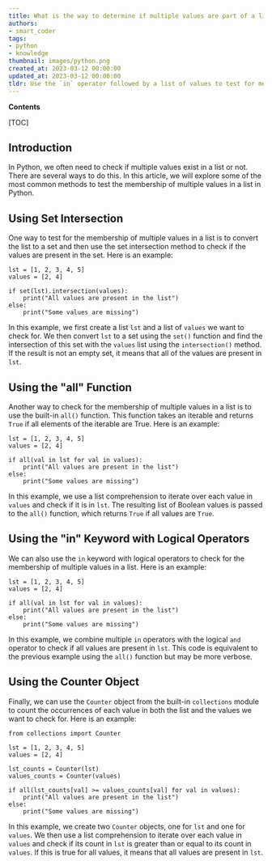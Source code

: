 ```yaml
---
title: What is the way to determine if multiple values are part of a list?
authors:
- smart_coder
tags:
- python
- knowledge
thumbnail: images/python.png
created_at: 2023-03-12 00:00:00
updated_at: 2023-03-12 00:00:00
tldr: Use the `in` operator followed by a list of values to test for membership in a given list.
---
```


**Contents**

[TOC]

## Introduction
In Python, we often need to check if multiple values exist in a list or not. There are several ways to do this. In this article, we will explore some of the most common methods to test the membership of multiple values in a list in Python.

## Using Set Intersection
One way to test for the membership of multiple values in a list is to convert the list to a set and then use the set intersection method to check if the values are present in the set. Here is an example:

```
lst = [1, 2, 3, 4, 5]
values = [2, 4]

if set(lst).intersection(values):
    print("All values are present in the list")
else:
    print("Some values are missing")
```

In this example, we first create a list `lst` and a list of `values` we want to check for. We then convert `lst` to a set using the `set()` function and find the intersection of this set with the `values` list using the `intersection()` method. If the result is not an empty set, it means that all of the values are present in `lst`.

## Using the "all" Function
Another way to check for the membership of multiple values in a list is to use the built-in `all()` function. This function takes an iterable and returns `True` if all elements of the iterable are True. Here is an example:

```
lst = [1, 2, 3, 4, 5]
values = [2, 4]

if all(val in lst for val in values):
    print("All values are present in the list")
else:
    print("Some values are missing")
```

In this example, we use a list comprehension to iterate over each value in `values` and check if it is in `lst`. The resulting list of Boolean values is passed to the `all()` function, which returns `True` if all values are `True`.

## Using the "in" Keyword with Logical Operators
We can also use the `in` keyword with logical operators to check for the membership of multiple values in a list. Here is an example:

```
lst = [1, 2, 3, 4, 5]
values = [2, 4]

if all(val in lst for val in values):
    print("All values are present in the list")
else:
    print("Some values are missing")
```

In this example, we combine multiple `in` operators with the logical `and` operator to check if all values are present in `lst`. This code is equivalent to the previous example using the `all()` function but may be more verbose.

## Using the Counter Object
Finally, we can use the `Counter` object from the built-in `collections` module to count the occurrences of each value in both the list and the values we want to check for. Here is an example:

```
from collections import Counter

lst = [1, 2, 3, 4, 5]
values = [2, 4]

lst_counts = Counter(lst)
values_counts = Counter(values)

if all(lst_counts[val] >= values_counts[val] for val in values):
    print("All values are present in the list")
else:
    print("Some values are missing")
```

In this example, we create two `Counter` objects, one for `lst` and one for `values`. We then use a list comprehension to iterate over each value in `values` and check if its count in `lst` is greater than or equal to its count in `values`. If this is true for all values, it means that all values are present in `lst`.
